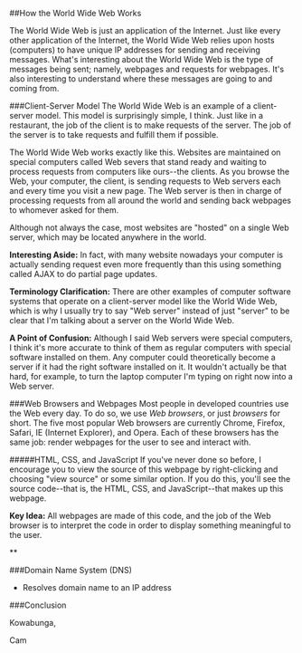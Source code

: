 ##How the World Wide Web Works

The World Wide Web is just an application of the Internet. Just like every other application of the Internet, the World Wide Web relies upon hosts (computers) to have unique IP addresses for sending and receiving messages. What's interesting about the World Wide Web is the type of messages being sent; namely, webpages and requests for webpages. It's also interesting to understand where these messages are going to and coming from.

###Client-Server Model
The World Wide Web is an example of a client-server model. This model is surprisingly simple, I think. Just like in a restaurant, the job of the client is to make requests of the server. The job of the server is to take requests and fulfill them if possible.

The World Wide Web works exactly like this. Websites are maintained on special computers called Web severs that stand ready and waiting to process requests from computers like ours--the clients. As you browse the Web, your computer, the client, is sending requests to Web servers each and every time you visit a new page. The Web server is then in charge of processing requests from all around the world and sending back webpages to whomever asked for them.

Although not always the case, most websites are "hosted" on a single Web server, which may be located anywhere in the world.

**Interesting Aside:** In fact, with many website nowadays your computer is actually sending request even more frequently than this using something called AJAX to do partial page updates.

**Terminology Clarification:** There are other examples of computer software systems that operate on a client-server model like the World Wide Web, which is why I usually try to say "Web server" instead of just "server" to be clear that I'm talking about a server on the World Wide Web.

**A Point of Confusion:** Although I said Web servers were special computers, I think it's more accurate to think of them as regular computers with special software installed on them. Any computer could theoretically become a server if it had the right software installed on it. It wouldn't actually be that hard, for example, to turn the laptop computer I'm typing on right now into a Web server.

###Web Browsers and Webpages
Most people in developed countries use the Web every day. To do so, we use *Web browsers*, or just *browsers* for short. The five most popular Web browsers are currently Chrome, Firefox, Safari, IE (Internet Explorer), and Opera. Each of these browsers has the same job: render webpages for the user to see and interact with.

#####HTML, CSS, and JavaScript
If you've never done so before, I encourage you to view the source of this webpage by right-clicking and choosing "view source" or some similar option. If you do this, you'll see the source code--that is, the HTML, CSS, and JavaScript--that makes up this webpage.

**Key Idea:** All webpages are made of this code, and the job of the Web browser is to interpret the code in order to display something meaningful to the user.

**

###Domain Name System (DNS)

* Resolves domain name to an IP address


###Conclusion


Kowabunga,

Cam

